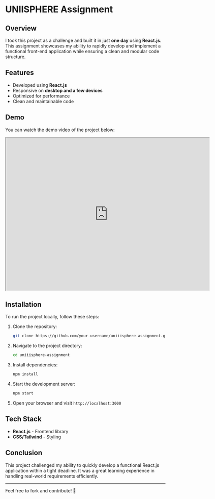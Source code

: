 # UNIISPHERE Assignment

## Overview
I took this project as a challenge and built it in just **one day** using **React.js**. This assignment showcases my ability to rapidly develop and implement a functional front-end application while ensuring a clean and modular code structure.

## Features
- Developed using **React.js**
- Responsive on **desktop and a few devices**
- Optimized for performance
- Clean and maintainable code

## Demo
You can watch the demo video of the project below:

<iframe src="https://drive.google.com/file/d/1i9-J_Jdak2mbGBms0qjrcFEQGWIGdn6h/preview" width="640" height="480" allow="autoplay"></iframe>

## Installation
To run the project locally, follow these steps:

1. Clone the repository:
   ```sh
   git clone https://github.com/your-username/uniiisphere-assignment.git
   ```
2. Navigate to the project directory:
   ```sh
   cd uniiisphere-assignment
   ```
3. Install dependencies:
   ```sh
   npm install
   ```
4. Start the development server:
   ```sh
   npm start
   ```
5. Open your browser and visit `http://localhost:3000`

## Tech Stack
- **React.js** - Frontend library
- **CSS/Tailwind** - Styling

## Conclusion
This project challenged my ability to quickly develop a functional React.js application within a tight deadline. It was a great learning experience in handling real-world requirements efficiently.

---

Feel free to fork and contribute! 🚀



